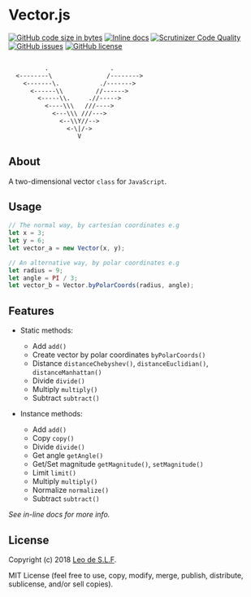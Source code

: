 # Vector.js

[![GitHub code size in bytes](https://img.shields.io/github/languages/code-size/Wikarot/Vector.js.svg)](https://github.com/Wikarot/Vector.js)
[![Inline docs](http://inch-ci.org/github/Wikarot/Vector.js.svg?branch=master&style=shields)](http://inch-ci.org/github/Wikarot/Vector.js)
[![Scrutinizer Code Quality](https://scrutinizer-ci.com/g/Wikarot/Vector.js/badges/quality-score.png?b=master)](https://scrutinizer-ci.com/g/Wikarot/Vector.js/?branch=master)
[![GitHub issues](https://img.shields.io/github/issues/Wikarot/Vector.js.svg)](https://github.com/Wikarot/Vector.js/issues)
[![GitHub license](https://img.shields.io/github/license/Wikarot/Vector.js.svg)](https://github.com/Wikarot/Vector.js/blob/master/LICENSE)

```txt

          .                 .
  <--------\               /-------->
    <-------\.           ./------->
      <------\\         //------>
        <-----\\.     .//----->
          <----\\\   ///---->
            <---\\\ ///--->
              <--\\Y//-->
                <-\|/->
                   V

```

## About

A two-dimensional vector `class` for `JavaScript`.

## Usage

```JavaScript
// The normal way, by cartesian coordinates e.g
let x = 3;
let y = 6;
let vector_a = new Vector(x, y);

// An alternative way, by polar coordinates e.g
let radius = 9;
let angle = PI / 3;
let vector_b = Vector.byPolarCoords(radius, angle);
```

## Features

- Static methods:
  - Add `add()`
  - Create vector by polar coordinates `byPolarCoords()`
  - Distance `distanceChebyshev()`, `distanceEuclidian()`, `distanceManhattan()`
  - Divide `divide()`
  - Multiply `multiply()`
  - Subtract `subtract()`

- Instance methods:
  - Add `add()`
  - Copy `copy()`
  - Divide `divide()`
  - Get angle `getAngle()`
  - Get/Set magnitude `getMagnitude()`, `setMagnitude()`
  - Limit `limit()`
  - Multiply `multiply()`
  - Normalize `normalize()`
  - Subtract `subtract()`

*See in-line docs for more info.*

## License

Copyright (c) 2018 [Leo de S.L.F](https://github.com/Wikarot "GitHub profile").

MIT License (feel free to use, copy, modify, merge, publish, distribute, sublicense, and/or sell copies).
